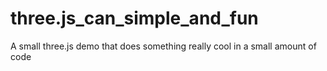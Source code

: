 # three.js_can_simple_and_fun
A small three.js demo that does something really cool in a small amount of code
